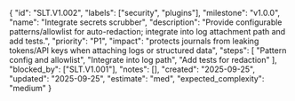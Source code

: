 {
  "id": "SLT.V1.002",
  "labels": ["security", "plugins"],
  "milestone": "v1.0.0",
  "name": "Integrate secrets scrubber",
  "description": "Provide configurable patterns/allowlist for auto-redaction; integrate into log attachment path and add tests.",
  "priority": "P1",
  "impact": "protects journals from leaking tokens/API keys when attaching logs or structured data",
  "steps": [
    "Pattern config and allowlist",
    "Integrate into log path",
    "Add tests for redaction"
  ],
  "blocked_by": ["SLT.V1.001"],
  "notes": [],
  "created": "2025-09-25",
  "updated": "2025-09-25",
  "estimate": "med",
  "expected_complexity": "medium"
}
